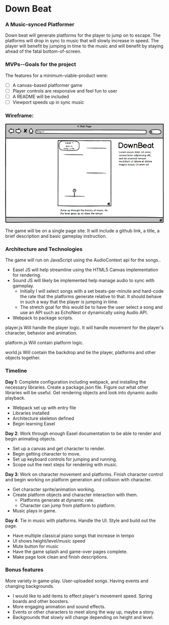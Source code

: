 # Down Beat

### A Music-synced Platformer

Down beat will generate platforms for the player to jump on to escape. The platforms will drop in sync to music that will slowly increase in speed. The player will benefit by jumping in time to the music and will benefit by staying ahead of the fatal bottom-of-screen.

### MVPs--Goals for the project

The features for a minimum-viable-product were:

- [ ] A canvas-based platformer game
- [ ] Player controls are responsive and feel fun to user
- [ ] A README will be included
- [ ] Viewport speeds up in sync music

### Wireframe:

![Site sketch](docs/img/sketch.png)

The game will be on a single page site. It will include a github link, a title, a brief description and basic gameplay instruction.

### Architecture and Technologies

The game will run on JavaScript using the AudioContext api for the songs..
  - Easel JS will help streamline using the HTML5 Canvas implementation for rendering.
  - Sound JS will likely be implemented help manage audio to sync with gameplay.
    - Initially I will select songs with a set beats-per-minute and hard-code the rate that the platforms generate relative to that. It should behave in such a way that the player is jumping in time.
    - The stretch goal for this would be to have the user select a song and use an API such as EchoNest or dynamically using Audio API.
  - Webpack to package scripts.

  player.js Will handle the player logic. It will handle movement for the player's character, behavior and animation.

  platform.js Will contain platform logic.

  world.js Will contain the backdrop and tie the player, platforms and other objects together.


### Timeline

**Day 1**: Complete configuration including webpack, and installing the necessary libraries. Create a package.json file. Figure out what other libraries will be useful. Get rendering objects and look into dynamic audio playback.

- Webpack set up with entry file
- Libraries installed
- Architecture skeleton defined
- Begin learning Easel

**Day 2**: Work through enough Easel documentation to be able to render and begin animating objects.

- Set up a canvas and get character to render.
- Begin getting character to move.
- Set up keyboard controls for jumping and running.
- Scope out the next steps for rendering with music.

**Day 3**: Work on character movement and platforms. Finish character control and begin working on platform generation and collision with character.

- Get character sprite/animation working.
- Create platform objects and character interaction with them.
  - Platforms generate at dynamic rate.
  - Character can jump from platform to platform.
- Music plays in game.

**Day 4**: Tie in music with platforms. Handle the UI. Style and build out the page.

- Have multiple classical piano songs that increase in tempo
- UI shows height/level/music speed
- Mute button for music
- Have the game splash and game-over pages complete.
- Make page look clean and finish descriptions.

### Bonus features

More variety in game-play. User-uploaded songs. Having events and changing backgrounds.

- I would like to add items to effect player's movement speed. Spring boards and other boosters.
- More engaging animation and sound effects.
- Events or other characters to meet along the way up, maybe a story.
- Backgrounds that slowly will change depending on height and level.
